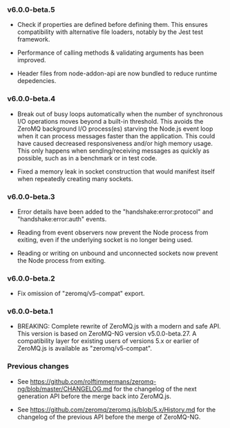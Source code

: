 ### v6.0.0-beta.5

* Check if properties are defined before defining them. This ensures compatibility with alternative file loaders, notably by the Jest test framework.

* Performance of calling methods & validating arguments has been improved.

* Header files from node-addon-api are now bundled to reduce runtime depedencies.

### v6.0.0-beta.4

* Break out of busy loops automatically when the number of synchronous I/O operations moves beyond a built-in threshold. This avoids the ZeroMQ background I/O process(es) starving the Node.js event loop when it can process messages faster than the application. This could have caused decreased responsiveness and/or high memory usage. This only happens when sending/receiving messages as quickly as possible, such as in a benchmark or in test code.

* Fixed a memory leak in socket construction that would manifest itself when repeatedly creating many sockets.

### v6.0.0-beta.3

* Error details have been added to the "handshake:error:protocol" and "handshake:error:auth" events.

* Reading from event observers now prevent the Node process from exiting, even if the underlying socket is no longer being used.

* Reading or writing on unbound and unconnected sockets now prevent the Node process from exiting.

### v6.0.0-beta.2

* Fix omission of "zeromq/v5-compat" export.

### v6.0.0-beta.1

* BREAKING: Complete rewrite of ZeroMQ.js with a modern and safe API. This version is based on ZeroMQ-NG version v5.0.0-beta.27. A compatibility layer for existing users of versions 5.x or earlier of ZeroMQ.js is available as "zeromq/v5-compat".

### Previous changes

* See https://github.com/rolftimmermans/zeromq-ng/blob/master/CHANGELOG.md for the changelog of the next generation API before the merge back into ZeroMQ.js.

* See https://github.com/zeromq/zeromq.js/blob/5.x/History.md for the changelog of the previous API before the merge of ZeroMQ-NG.
